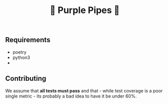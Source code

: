 <h1 align="center"> 💜 Purple Pipes 💜 </h1> <br>

## Requirements

- poetry
- python3
- 
## Contributing

We assume that __all tests must pass__ and that - while test coverage is a poor single metric - its probably a bad idea to have it be under 60%.

